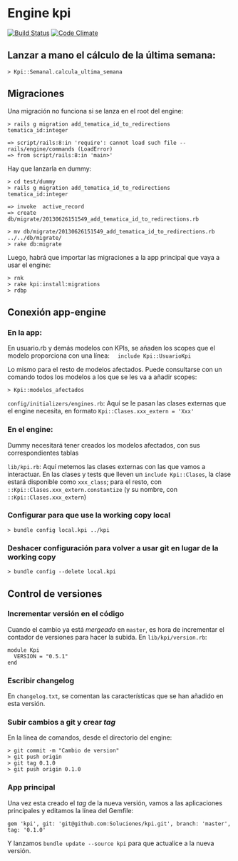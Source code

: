 # Engine kpi

[![Build Status](https://travis-ci.org/Soluciones/kpi.svg)](https://travis-ci.org/Soluciones/kpi)
[![Code Climate](https://codeclimate.com/github/Soluciones/kpi.png)](https://codeclimate.com/github/Soluciones/kpi)

## Lanzar a mano el cálculo de la última semana:

    > Kpi::Semanal.calcula_ultima_semana

## Migraciones

Una migración no funciona si se lanza en el root del engine:

    > rails g migration add_tematica_id_to_redirections tematica_id:integer

    => script/rails:8:in 'require': cannot load such file -- rails/engine/commands (LoadError)
    => from script/rails:8:in 'main>'

Hay que lanzarla en dummy:

    > cd test/dummy
    > rails g migration add_tematica_id_to_redirections tematica_id:integer

    => invoke  active_record
    => create    db/migrate/20130626151549_add_tematica_id_to_redirections.rb

    > mv db/migrate/20130626151549_add_tematica_id_to_redirections.rb ../../db/migrate/
    > rake db:migrate


Luego, habrá que importar las migraciones a la app principal que vaya a usar el engine:

    > rnk
    > rake kpi:install:migrations
    > rdbp

## Conexión app-engine

### En la app:

En usuario.rb y demás modelos con KPIs, se añaden los scopes que el modelo proporciona con una línea:
`  include Kpi::UsuarioKpi`

Lo mismo para el resto de modelos afectados.
Puede consultarse con un comando todos los modelos a los que se les va a añadir scopes:

    > Kpi::modelos_afectados

`config/initializers/engines.rb`: Aquí se le pasan las clases externas que el engine necesita, en formato `Kpi::Clases.xxx_extern = 'Xxx'`


### En el engine:

Dummy necesitará tener creados los modelos afectados, con sus correspondientes tablas

`lib/kpi.rb`: Aquí metemos las clases externas con las que vamos a interactuar.
En las clases y tests que lleven un `include Kpi::Clases`, la clase estará disponible como `xxx_class`; para el resto, con `::Kpi::Clases.xxx_extern.constantize` (y su nombre, con `::Kpi::Clases.xxx_extern`)


### Configurar para que use la working copy local

    > bundle config local.kpi ../kpi

### Deshacer configuración para volver a usar git en lugar de la working copy

    > bundle config --delete local.kpi

## Control de versiones

### Incrementar versión en el código

Cuando el cambio ya está _mergeado_ en `master`, es hora de incrementar el contador de versiones para hacer la subida. En `lib/kpi/version.rb`:

    module Kpi
      VERSION = "0.5.1"
    end

### Escribir changelog

En `changelog.txt`, se comentan las características que se han añadido en esta versión.

###  Subir cambios a git y crear _tag_

En la línea de comandos, desde el directorio del engine:

    > git commit -m "Cambio de version"
    > git push origin
    > git tag 0.1.0
    > git push origin 0.1.0

### App principal

Una vez esta creado el _tag_ de la nueva versión, vamos a las aplicaciones principales y editamos la línea del Gemfile:

    gem 'kpi', git: 'git@github.com:Soluciones/kpi.git', branch: 'master', tag: '0.1.0'


Y lanzamos `bundle update --source kpi` para que actualice a la nueva versión.
